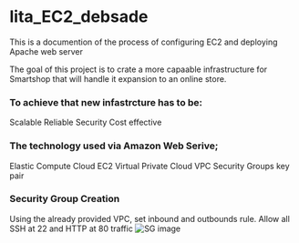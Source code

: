 # lita_EC2_debsade
This is a documention of the process of configuring EC2 and deploying Apache web server

The goal of this project is to crate a more capaable infrastructure for Smartshop that will handle it expansion to an online store.
 
### To achieve that new infastrcture has to be:
Scalable
Reliable
Security
Cost effective
### The technology used via Amazon Web Serive;
   Elastic Compute Cloud EC2
   Virtual Private Cloud VPC
   Security Groups 
   key pair 

   ### Security Group Creation 
  Using the already provided VPC, set inbound and outbounds rule.
  Allow all SSH at 22 and HTTP at 80 traffic
  ![SG image](/security_groups.png)
  
